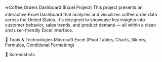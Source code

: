 ☕Coffee Orders Dashboard (Excel Project)
This project presents an interactive Excel Dashboard that analyzes and visualizes coffee order data across the United States. It's designed to showcase key insights into customer behavior, sales trends, and product demand — all within a clean and user-friendly Excel interface.

📁 Tools & Technologies
Microsoft Excel
(Pivot Tables, Charts, Slicers, Formulas, Conditional Formatting)

📸 Screenshots
